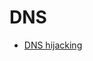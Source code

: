 # DNS

- [DNS hijacking](https://openwrt.org/docs/guide-user/firewall/fw3_configurations/intercept_dns)
